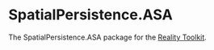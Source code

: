 # SpatialPersistence.ASA

The SpatialPersistence.ASA package for the [Reality Toolkit](https://github.com/realitycollective/com.realitytoolkit.core).

<!--
[![openupm](https://img.shields.io/npm/v/com.xrtk.spatial-persistence.asa?label=openupm&registry_uri=https://package.openupm.com)](https://openupm.com/packages/com.xrtk.spatial-persistence.asa/)

## Build Status

| branch | build status |
| --- | --- |
| main | [![main](https://github.com/XRTK/com.xrtk.spatial-persistence.asa/actions/workflows/build.yml/badge.svg?branch=main)](https://github.com/XRTK/com.xrtk.spatial-persistence.asa/actions/workflows/build.yml) |
| development | [![development](https://github.com/XRTK/com.xrtk.spatial-persistence.asa/actions/workflows/build.yml/badge.svg?branch=development)](https://github.com/XRTK/com.xrtk.spatial-persistence.asa/actions/workflows/build.yml) |
-->
